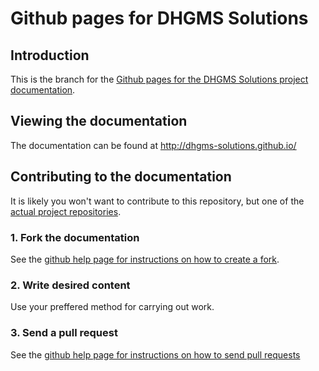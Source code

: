# Github pages for DHGMS Solutions

## Introduction

This is the branch for the [Github pages for the DHGMS Solutions project documentation](http://dhgms-solutions.github.io/).

## Viewing the documentation

The documentation can be found at http://dhgms-solutions.github.io/

## Contributing to the documentation

It is likely you won't want to contribute to this repository, but one of the [actual project repositories](https://github.com/DHGMS-Solutions/).

### 1\. Fork the documentation

See the [github help page for instructions on how to create a fork](http://help.github.com/fork-a-repo/).

### 2\. Write desired content

Use your preffered method for carrying out work.

### 3\. Send a pull request

See the [github help page for instructions on how to send pull requests](http://help.github.com/send-pull-requests/)
